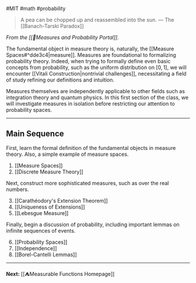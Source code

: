 #MIT #math #probability

> A pea can be chopped up and reassembled into the sun.
> — The [[Banach-Tarski Paradox]]

*From the [[📏Measures and Probability Portal]].*

The fundamental object in measure theory is, naturally, the [[Measure Spaces#^dde3c4|measure]]. Measures are foundational to formalizing probability theory. Indeed, when trying to formally define even basic concepts from probability, such as the uniform distribution on $[0,1]$, we will encounter [[Vitali Construction|nontrivial challenges]], necessitating a field of study refining our definitions and intuition.

Measures themselves are independently applicable to other fields such as integration theory and quantum physics. In this first section of the class, we will investigate measures in isolation before restricting our attention to probability spaces.

---
## Main Sequence

First, learn the formal definition of the fundamental objects in measure theory. Also, a simple example of measure spaces.

1. [[Measure Spaces]]
2. [[Discrete Measure Theory]]

Next, construct more sophisticated measures, such as over the real numbers. 

3. [[Carathéodory's Extension Theorem]]
4. [[Uniqueness of Extensions]]
5. [[Lebesgue Measure]]

Finally, begin a discussion of probability, including important lemmas on infinite sequences of events.

6. [[Probability Spaces]]
7. [[Independence]]
8. [[Borel-Cantelli Lemmas]]

---

**Next:** [[⛺Measurable Functions Homepage]]